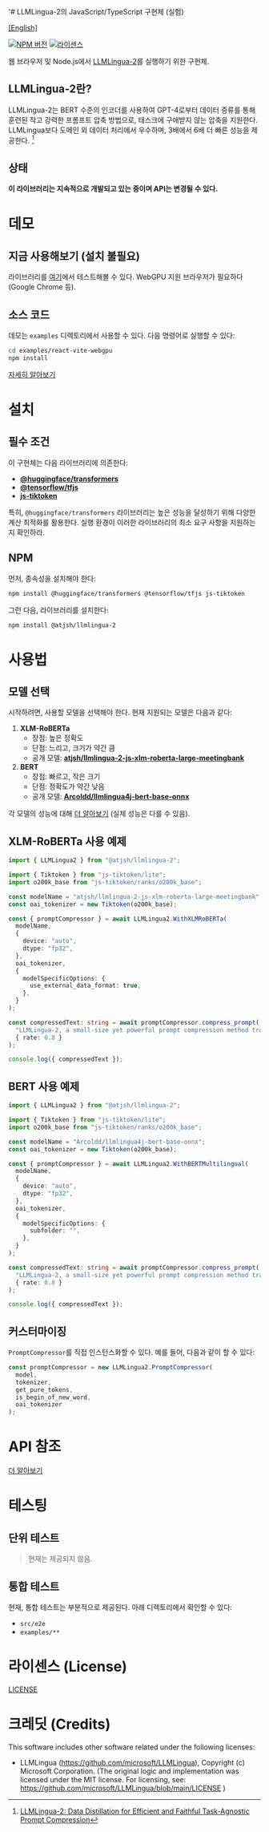 '# LLMLingua-2의 JavaScript/TypeScript 구현체 (실험)

[[English]](README.md)

[![NPM 버전](https://img.shields.io/npm/v/%40atjsh%2Fllmlingua-2)](https://www.npmjs.com/package/@atjsh/llmlingua-2)
[![라이센스](https://img.shields.io/badge/license-MIT-blue.svg)](LICENSE)

웹 브라우저 및 Node.js에서 [LLMLingua-2](https://github.com/microsoft/LLMLingua-2)를 실행하기 위한 구현체.

## LLMLingua-2란?

LLMLingua-2는 BERT 수준의 인코더를 사용하여 GPT-4로부터 데이터 증류를 통해 훈련된 작고 강력한 프롬프트 압축 방법으로, 태스크에 구애받지 않는 압축을 지원한다. LLMLingua보다 도메인 외 데이터 처리에서 우수하며, 3배에서 6배 더 빠른 성능을 제공한다. [^llmlingua-2]

[^llmlingua-2]: [LLMLingua-2: Data Distillation for Efficient and Faithful Task-Agnostic Prompt Compression](https://aclanthology.org/2024.findings-acl.57/)

## 상태

**이 라이브러리는 지속적으로 개발되고 있는 중이며 API는 변경될 수 있다.**

# 데모

## 지금 사용해보기 (설치 불필요)

라이브러리를 [여기](https://atjsh.github.io/llmlingua-2-js)에서 테스트해볼 수 있다. WebGPU 지원 브라우저가 필요하다 (Google Chrome 등).

## 소스 코드

데모는 `examples` 디렉토리에서 사용할 수 있다. 다음 명령어로 실행할 수 있다:

```sh
cd examples/react-vite-webgpu
npm install
```

[자세히 알아보기](/examples/react-vite-webgpu/README.md)

# 설치

## 필수 조건

이 구현체는 다음 라이브러리에 의존한다:

- [**@huggingface/transformers**](https://github.com/huggingface/transformers.js)
- [**@tensorflow/tfjs**](https://github.com/tensorflow/tfjs)
- [**js-tiktoken**](https://www.npmjs.com/package/js-tiktoken)

특히, `@huggingface/transformers` 라이브러리는 높은 성능을 달성하기 위해 다양한 계산 최적화를 활용한다. 실행 환경이 이러한 라이브러리의 최소 요구 사항을 지원하는지 확인하라.

## NPM

먼저, 종속성을 설치해야 한다:

```sh
npm install @huggingface/transformers @tensorflow/tfjs js-tiktoken
```

그런 다음, 라이브러리를 설치한다:

```sh
npm install @atjsh/llmlingua-2
```

# 사용법

## 모델 선택

시작하려면, 사용할 모델을 선택해야 한다. 현재 지원되는 모델은 다음과 같다:

1. **XLM-RoBERTa**
   - 장점: 높은 정확도
   - 단점: 느리고, 크기가 약간 큼
   - 공개 모델: **[atjsh/llmlingua-2-js-xlm-roberta-large-meetingbank](https://huggingface.co/atjsh/llmlingua-2-js-xlm-roberta-large-meetingbank)**
2. **BERT**
   - 장점: 빠르고, 작은 크기
   - 단점: 정확도가 약간 낮음
   - 공개 모델: **[Arcoldd/llmlingua4j-bert-base-onnx](https://huggingface.co/Arcoldd/llmlingua4j-bert-base-onnx)**

각 모델의 성능에 대해 [더 알아보기](https://llmlingua.com/llmlingua2.html#:~:text=our%20classification%20model.-,Performance,-We%20evaluate%20LLMLingua) (실제 성능은 다를 수 있음).

## XLM-RoBERTa 사용 예제

```typescript
import { LLMLingua2 } from "@atjsh/llmlingua-2";

import { Tiktoken } from "js-tiktoken/lite";
import o200k_base from "js-tiktoken/ranks/o200k_base";

const modelName = "atjsh/llmlingua-2-js-xlm-roberta-large-meetingbank";
const oai_tokenizer = new Tiktoken(o200k_base);

const { promptCompressor } = await LLMLingua2.WithXLMRoBERTa(
  modelName,
  {
    device: "auto",
    dtype: "fp32",
  },
  oai_tokenizer,
  {
    modelSpecificOptions: {
      use_external_data_format: true,
    },
  }
);

const compressedText: string = await promptCompressor.compress_prompt(
  "LLMLingua-2, a small-size yet powerful prompt compression method trained via data distillation from GPT-4 for token classification with a BERT-level encoder, excels in task-agnostic compression. It surpasses LLMLingua in handling out-of-domain data, offering 3x-6x faster performance.",
  { rate: 0.8 }
);

console.log({ compressedText });
```

## BERT 사용 예제

```typescript
import { LLMLingua2 } from "@atjsh/llmlingua-2";

import { Tiktoken } from "js-tiktoken/lite";
import o200k_base from "js-tiktoken/ranks/o200k_base";

const modelName = "Arcoldd/llmlingua4j-bert-base-onnx";
const oai_tokenizer = new Tiktoken(o200k_base);

const { promptCompressor } = await LLMLingua2.WithBERTMultilingual(
  modelName,
  {
    device: "auto",
    dtype: "fp32",
  },
  oai_tokenizer,
  {
    modelSpecificOptions: {
      subfolder: "",
    },
  }
);

const compressedText: string = await promptCompressor.compress_prompt(
  "LLMLingua-2, a small-size yet powerful prompt compression method trained via data distillation from GPT-4 for token classification with a BERT-level encoder, excels in task-agnostic compression. It surpasses LLMLingua in handling out-of-domain data, offering 3x-6x faster performance.",
  { rate: 0.8 }
);

console.log({ compressedText });
```

## 커스터마이징

`PromptCompressor`를 직접 인스턴스화할 수 있다. 예를 들어, 다음과 같이 할 수 있다:

```typescript
const promptCompressor = new LLMLingua2.PromptCompressor(
  model,
  tokenizer,
  get_pure_tokens,
  is_begin_of_new_word,
  oai_tokenizer
);
```

# API 참조

[더 알아보기](https://llmlingua-2-js-typedoc.vercel.app/)

# 테스팅

## 단위 테스트

> 현재는 제공되지 않음.

## 통합 테스트

현재, 통합 테스트는 부분적으로 제공된다. 아래 디렉토리에서 확인할 수 있다:

- `src/e2e`
- `examples/**`

# 라이센스 (License)

[LICENSE](LICENSE)

# 크레딧 (Credits)

This software includes other software related under the following licenses:

- LLMLingua (https://github.com/microsoft/LLMLingua), Copyright (c) Microsoft Corporation. (The original logic and implementation was licensed under the MIT license. For licensing, see: https://github.com/microsoft/LLMLingua/blob/main/LICENSE )
